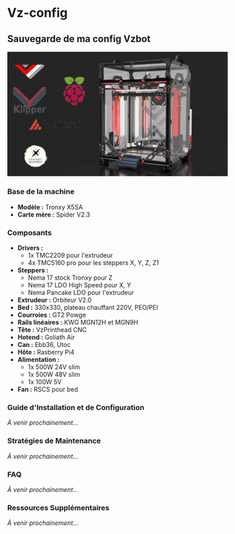 # Vz-config
## Sauvegarde de ma config Vzbot

![image](/bandeau.png)

### Base de la machine
- **Modèle :** Tronxy X5SA
- **Carte mère :** Spider V2.3

### Composants
- **Drivers :** 
  - 1x TMC2209 pour l'extrudeur
  - 4x TMC5160 pro pour les steppers X, Y, Z, Z1
- **Steppers :** 
  - Nema 17 stock Tronxy pour Z
  - Nema 17 LDO High Speed pour X, Y
  - Nema Pancake LDO pour l'extrudeur
- **Extrudeur :** Orbiteur V2.0
- **Bed :** 330x330, plateau chauffant 220V, PEO/PEI
- **Courroies :** GT2 Powge
- **Rails linéaires :** KWG MGN12H et MGN9H
- **Tête :** VzPrinthead CNC
- **Hotend :** Goliath Air
- **Can :** Ebb36, Utoc
- **Hôte :** Rasberry Pi4
- **Alimentation :** 
  - 1x 500W 24V slim
  - 1x 500W 48V slim
  - 1x 100W 5V
- **Fan :** RSCS pour bed
### Guide d'Installation et de Configuration
*À venir prochainement...*

### Stratégies de Maintenance
*À venir prochainement...*

### FAQ
*À venir prochainement...*

### Ressources Supplémentaires
*À venir prochainement...*
